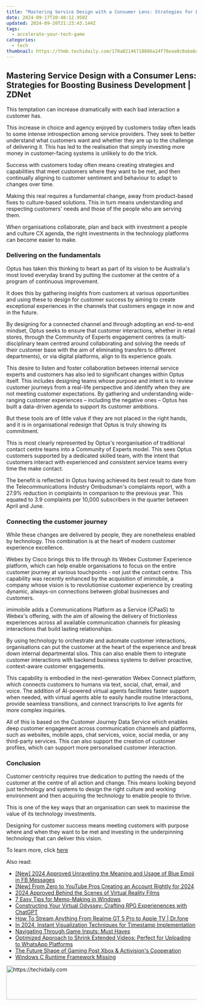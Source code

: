 ```yaml
---
title: "Mastering Service Design with a Consumer Lens: Strategies for Boosting Business Development | ZDNet"
date: 2024-09-17T20:48:12.950Z
updated: 2024-09-20T21:23:43.144Z
tags:
  - accelerate-your-tech-game
categories:
  - tech
thumbnail: https://thmb.techidaily.com/170a02146718886a24f76eaa0c0aba6ab58e23eceef32078422970e554d48bd8.jpg
---
```


## Mastering Service Design with a Consumer Lens: Strategies for Boosting Business Development | ZDNet

This temptation can increase dramatically with each bad interaction a customer has. 

This increase in choice and agency enjoyed by customers today often leads to some intense introspection among service providers. They seek to better understand what customers want and whether they are up to the challenge of delivering it. This has led to the realisation that simply investing more money in customer-facing systems is unlikely to do the trick.

Success with customers today often means creating strategies and capabilities that meet customers where they want to be met, and then continually aligning to customer sentiment and behaviour to adapt to changes over time. 

Making this real requires a fundamental change, away from product-based fixes to culture-based solutions. This in turn means understanding and respecting customers' needs and those of the people who are serving them.

When organisations collaborate, plan and back with investment a people and culture CX agenda, the right investments in the technology platforms can become easier to make.

### **Delivering on the fundamentals**

Optus has taken this thinking to heart as part of its vision to be Australia's most loved everyday brand by putting the customer at the centre of a program of continuous improvement.

It does this by gathering insights from customers at various opportunities and using these to design for customer success by aiming to create exceptional experiences in the channels that customers engage in now and in the future. 

By designing for a connected channel and through adopting an end-to-end mindset, Optus seeks to ensure that customer interactions, whether in retail stores, through the Community of Experts engagement centres (a multi-disciplinary team centred around collaborating and solving the needs of their customer base with the aim of eliminating transfers to different departments), or via digital platforms, align to its experience goals.

This desire to listen and foster collaboration between internal service experts and customers has also led to significant changes within Optus itself. This includes designing teams whose purpose and intent is to review customer journeys from a real-life perspective and identify when they are not meeting customer expectations. By gathering and understanding wide-ranging customer experiences – including the negative ones – Optus has built a data-driven agenda to support its customer ambitions.

But these tools are of little value if they are not placed in the right hands, and it is in organisational redesign that Optus is truly showing its commitment. 

This is most clearly represented by Optus's reorganisation of traditional contact centre teams into a Community of Experts model. This sees Optus customers supported by a dedicated skilled team, with the intent that customers interact with experienced and consistent service teams every time the make contact.

The benefit is reflected in Optus having achieved its best result to date from the Telecommunications Industry Ombudsman's complaints report, with a 27.9% reduction in complaints in comparison to the previous year. This equated to 3.9 complaints per 10,000 subscribers in the quarter between April and June.

### **Connecting the customer journey**

While these changes are delivered by people, they are nonetheless enabled by technology. This combination is at the heart of modern customer experience excellence.

Webex by Cisco brings this to life through its Webex Customer Experience platform, which can help enable organisations to focus on the entire customer journey at various touchpoints - not just the contact centre. This capability was recently enhanced by the acquisition of imimobile, a company whose vision is to revolutionise customer experience by creating dynamic, always-on connections between global businesses and customers.

imimobile adds a Communications Platform as a Service (CPaaS) to Webex's offering, with the aim of allowing the delivery of frictionless experiences across all available communication channels for pleasing interactions that build lasting relationships.

By using technology to orchestrate and automate customer interactions, organisations can put the customer at the heart of the experience and break down internal departmental silos. This can also enable them to integrate customer interactions with backend business systems to deliver proactive, context-aware customer engagements.

This capability is embodied in the next-generation Webex Connect platform, which connects customers to humans via text, social, chat, email, and voice. The addition of AI-powered virtual agents facilitates faster support when needed, with virtual agents able to easily handle routine interactions, provide seamless transitions, and connect transcripts to live agents for more complex inquiries. 

All of this is based on the Customer Journey Data Service which enables deep customer engagement across communication channels and platforms, such as websites, mobile apps, chat services, voice, social media, or any third-party services. This can also support the creation of customer profiles, which can support more personalised customer interaction. 

### **Conclusion** 

Customer centricity requires true dedication to putting the needs of the customer at the centre of all action and change. This means looking beyond just technology and systems to design the right culture and working environment and then acquiring the technology to enable people to thrive.

This is one of the key ways that an organisation can seek to maximise the value of its technology investments.

Designing for customer success means meeting customers with purpose where and when they want to be met and investing in the underpinning technology that can deliver this vision. 

To learn more, click [here](http://www.optus.com.au/enterprise/customer-contact)

<ins class="adsbygoogle"
     style="display:block"
     data-ad-format="autorelaxed"
     data-ad-client="ca-pub-7571918770474297"
     data-ad-slot="1223367746"></ins>

<ins class="adsbygoogle"
     style="display:block"
     data-ad-client="ca-pub-7571918770474297"
     data-ad-slot="8358498916"
     data-ad-format="auto"
     data-full-width-responsive="true"></ins>

<span class="atpl-alsoreadstyle">Also read:</span>
<div><ul>
<li><a href="https://facebook-clips.techidaily.com/new-2024-approved-unraveling-the-meaning-and-usage-of-blue-emoji-in-fb-messages/"><u>[New] 2024 Approved Unraveling the Meaning and Usage of Blue Emoji in FB Messages</u></a></li>
<li><a href="https://eaxpv-info.techidaily.com/new-from-zero-to-youtube-pros-creating-an-account-rightly-for-2024/"><u>[New] From Zero to YouTube Pros Creating an Account Rightly for 2024</u></a></li>
<li><a href="https://fox-links.techidaily.com/2024-approved-behind-the-scenes-of-virtual-reality-films/"><u>2024 Approved Behind the Scenes of Virtual Reality Films</u></a></li>
<li><a href="https://win11-tips.techidaily.com/7-easy-tips-for-memo-making-in-windows/"><u>7 Easy Tips for Memo-Making in Windows</u></a></li>
<li><a href="https://games-able.techidaily.com/constructing-your-virtual-odyssey-crafting-rpg-experienences-with-chatgpt/"><u>Constructing Your Virtual Odyssey: Crafting RPG Experienences with ChatGPT</u></a></li>
<li><a href="https://screen-mirror.techidaily.com/how-to-stream-anything-from-realme-gt-5-pro-to-apple-tv-drfone-by-drfone-android/"><u>How To Stream Anything From Realme GT 5 Pro to Apple TV | Dr.fone</u></a></li>
<li><a href="https://extra-skills.techidaily.com/in-2024-instant-visualization-techniques-for-timestamp-implementation/"><u>In 2024, Instant Visualization Techniques for Timestamp Implementation</u></a></li>
<li><a href="https://games-able.techidaily.com/navigating-through-game-inputs-must-haves/"><u>Navigating Through Game Inputs: Must Haves</u></a></li>
<li><a href="https://techtrends.techidaily.com/optimized-approach-to-shrink-extended-videos-perfect-for-uploading-to-whatsapp-platforms/"><u>Optimized Approach to Shrink Extended Videos: Perfect for Uploading to WhatsApp Platforms</u></a></li>
<li><a href="https://games-able.techidaily.com/the-future-shape-of-gaming-post-xbox-and-activisions-cooperation/"><u>The Future Shape of Gaming Post Xbox & Activision's Cooperation</u></a></li>
<li><a href="https://common-error.techidaily.com/windows-c-runtime-framework-missing/"><u>Windows C Runtime Framework Missing</u></a></li>
</ul></div>

<!-- affiliate ads begin -->
<a href="https://appsumo.8odi.net/c/5597632/2144282/7443" target="_top" id="2144282">
  <img src="//a.impactradius-go.com/display-ad/7443-2144282" border="0" alt="https://techidaily.com" width="728" height="90"/>
</a>
<img height="0" width="0" src="https://appsumo.8odi.net/i/5597632/2144282/7443" style="position:absolute;visibility:hidden;" border="0" />
<!-- affiliate ads end -->


